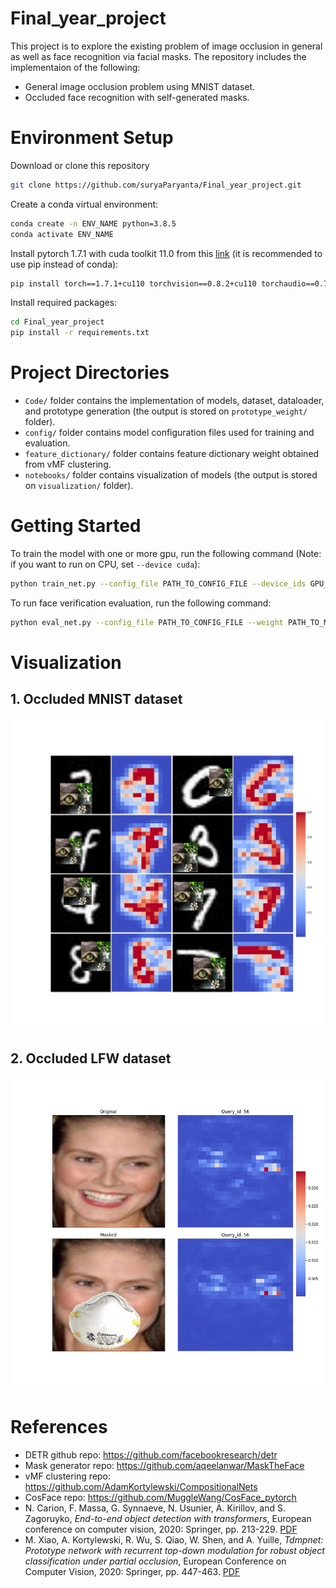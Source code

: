 # Final_year_project

This project is to explore the existing problem of image occlusion in general as well as face recognition via facial masks. 
The repository includes the implementaion of the following:
* General image occlusion problem using MNIST dataset.
* Occluded face recognition with self-generated masks.

# Environment Setup

Download or clone this repository
```bash
git clone https://github.com/suryaParyanta/Final_year_project.git
```

Create a conda virtual environment:
```bash
conda create -n ENV_NAME python=3.8.5
conda activate ENV_NAME
```

Install pytorch 1.7.1 with cuda toolkit 11.0 from this [link](https://pytorch.org/get-started/previous-versions/) (it is recommended to use pip instead of conda):
```bash
pip install torch==1.7.1+cu110 torchvision==0.8.2+cu110 torchaudio==0.7.2 -f https://download.pytorch.org/whl/torch_stable.html
```

Install required packages:
```bash
cd Final_year_project
pip install -r requirements.txt
```

# Project Directories

* `Code/` folder contains the implementation of models, dataset, dataloader, and prototype generation (the output is stored on `prototype_weight/` folder).
* `config/` folder contains model configuration files used for training and evaluation.
* `feature_dictionary/` folder contains feature dictionary weight obtained from vMF clustering.
* `notebooks/` folder contains visualization of models (the output is stored on `visualization/` folder).

# Getting Started

To train the model with one or more gpu, run the following command (Note: if you want to run on CPU, set `--device cuda`):
```bash
python train_net.py --config_file PATH_TO_CONFIG_FILE --device_ids GPU_IDS
```

To run face verification evaluation, run the following command:
```bash
python eval_net.py --config_file PATH_TO_CONFIG_FILE --weight PATH_TO_MODEL_WEIGHT
```

# Visualization

## 1. Occluded MNIST dataset

<p align="center">
  <img src="https://github.com/suryaParyanta/Final_year_project/blob/master/visualization/MNIST_Natural_1/mnist_occ_natural_1_good.jpg" class="center"        alt="MNIST dataset" width="500"/>
 </p>

## 2. Occluded LFW dataset

<p align="center">
  <img src="https://github.com/suryaParyanta/Final_year_project/blob/master/visualization/DETR_decoder_only_best/single_pair_Masked-LFW.jpg" class="center"        alt="LFW dataset" width="500"/>
 </p>
 
# References

* DETR github repo: https://github.com/facebookresearch/detr
* Mask generator repo: https://github.com/aqeelanwar/MaskTheFace
* vMF clustering repo: https://github.com/AdamKortylewski/CompositionalNets
* CosFace repo: https://github.com/MuggleWang/CosFace_pytorch
* N. Carion, F. Massa, G. Synnaeve, N. Usunier, A. Kirillov, and S. Zagoruyko, *End-to-end object detection with transformers*, European conference on       computer vision, 2020: Springer, pp. 213-229. [PDF](https://arxiv.org/pdf/2005.12872.pdf)
* M. Xiao, A. Kortylewski, R. Wu, S. Qiao, W. Shen, and A. Yuille, *Tdmpnet:
  Prototype network with recurrent top-down modulation for robust object classification
  under partial occlusion*, European Conference on Computer Vision, 2020:
  Springer, pp. 447-463. [PDF](https://arxiv.org/pdf/1909.03879.pdf)
